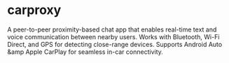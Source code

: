 # carproxy
A peer-to-peer proximity-based chat app that enables real-time text and voice communication between nearby users. Works with Bluetooth, Wi-Fi Direct, and GPS for detecting close-range devices. Supports Android Auto &amp Apple CarPlay for seamless in-car connectivity.

